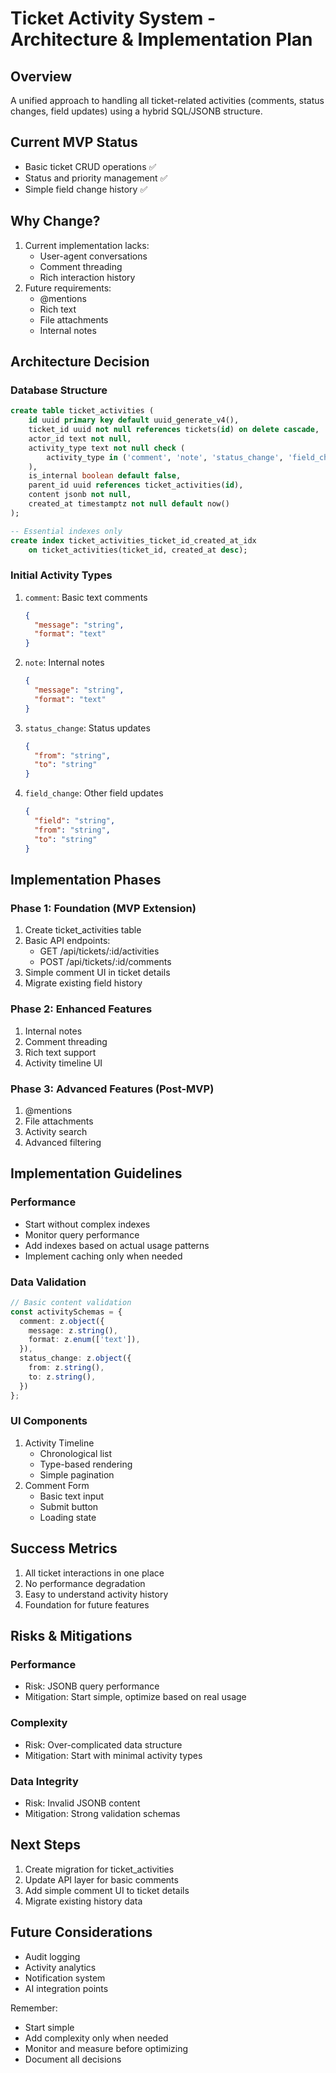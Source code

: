 # Ticket Activity System - Architecture & Implementation Plan

## Overview
A unified approach to handling all ticket-related activities (comments, status changes, field updates) using a hybrid SQL/JSONB structure.

## Current MVP Status
- Basic ticket CRUD operations ✅
- Status and priority management ✅
- Simple field change history ✅

## Why Change?
1. Current implementation lacks:
   - User-agent conversations
   - Comment threading
   - Rich interaction history
2. Future requirements:
   - @mentions
   - Rich text
   - File attachments
   - Internal notes

## Architecture Decision

### Database Structure
```sql
create table ticket_activities (
    id uuid primary key default uuid_generate_v4(),
    ticket_id uuid not null references tickets(id) on delete cascade,
    actor_id text not null,
    activity_type text not null check (
        activity_type in ('comment', 'note', 'status_change', 'field_change')
    ),
    is_internal boolean default false,
    parent_id uuid references ticket_activities(id),
    content jsonb not null,
    created_at timestamptz not null default now()
);

-- Essential indexes only
create index ticket_activities_ticket_id_created_at_idx 
    on ticket_activities(ticket_id, created_at desc);
```

### Initial Activity Types
1. `comment`: Basic text comments
   ```json
   {
     "message": "string",
     "format": "text"
   }
   ```
2. `note`: Internal notes
   ```json
   {
     "message": "string",
     "format": "text"
   }
   ```
3. `status_change`: Status updates
   ```json
   {
     "from": "string",
     "to": "string"
   }
   ```
4. `field_change`: Other field updates
   ```json
   {
     "field": "string",
     "from": "string",
     "to": "string"
   }
   ```

## Implementation Phases

### Phase 1: Foundation (MVP Extension)
1. Create ticket_activities table
2. Basic API endpoints:
   - GET /api/tickets/:id/activities
   - POST /api/tickets/:id/comments
3. Simple comment UI in ticket details
4. Migrate existing field history

### Phase 2: Enhanced Features
1. Internal notes
2. Comment threading
3. Rich text support
4. Activity timeline UI

### Phase 3: Advanced Features (Post-MVP)
1. @mentions
2. File attachments
3. Activity search
4. Advanced filtering

## Implementation Guidelines

### Performance
- Start without complex indexes
- Monitor query performance
- Add indexes based on actual usage patterns
- Implement caching only when needed

### Data Validation
```typescript
// Basic content validation
const activitySchemas = {
  comment: z.object({
    message: z.string(),
    format: z.enum(['text']),
  }),
  status_change: z.object({
    from: z.string(),
    to: z.string(),
  })
};
```

### UI Components
1. Activity Timeline
   - Chronological list
   - Type-based rendering
   - Simple pagination
2. Comment Form
   - Basic text input
   - Submit button
   - Loading state

## Success Metrics
1. All ticket interactions in one place
2. No performance degradation
3. Easy to understand activity history
4. Foundation for future features

## Risks & Mitigations

### Performance
- Risk: JSONB query performance
- Mitigation: Start simple, optimize based on real usage

### Complexity
- Risk: Over-complicated data structure
- Mitigation: Start with minimal activity types

### Data Integrity
- Risk: Invalid JSONB content
- Mitigation: Strong validation schemas

## Next Steps
1. Create migration for ticket_activities
2. Update API layer for basic comments
3. Add simple comment UI to ticket details
4. Migrate existing history data

## Future Considerations
- Audit logging
- Activity analytics
- Notification system
- AI integration points

Remember:
- Start simple
- Add complexity only when needed
- Monitor and measure before optimizing
- Document all decisions 
